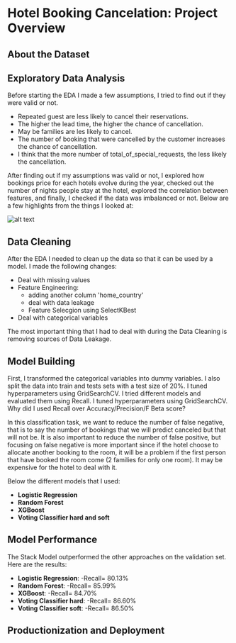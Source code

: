# Hotel Booking Cancelation: Project Overview

## About the Dataset

## Exploratory Data Analysis

Before starting the EDA I made a few assumptions, I tried to find out if they were valid or not.
 * Repeated guest are less likely to cancel their reservations.
 * The higher the lead time, the higher the chance of cancellation.
 * May be families are les likely to cancel.
 * The number of booking that were cancelled by the customer increases the chance of cancellation.
 * I think that the more number of total_of_special_requests, the less likely the cancellation.
 
After finding out if my assumptions was valid or not, I explored how bookings price for each hotels evolve during the year, checked out the number of nights people stay at the hotel, explored the correlation between features, and finally, I checked if the data was imbalanced or not.
Below are a few highlights from the things I looked at: 

![alt text]('https://github.com/gaetanlop/Hotel_Booking_Cancelation/blob/master/price%20evolution.PNG')



## Data Cleaning

After the EDA I needed to clean up the data so that it can be used by a model. I made the following changes:
* Deal with missing values
* Feature Engineering:
  * adding another column 'home_country'
  * deal with data leakage
  * Feature Selecgion using SelectKBest
* Deal with categorical variables

The most important thing that I had to deal with during the Data Cleaning is removing sources of Data Leakage.

## Model Building
First, I transformed the categorical variables into dummy variables. I also split the data into train and tests sets with a test size of 20%.  I tuned hyperparameters using GridSearchCV. I tried different models and evaluated them using Recall. I tuned hyperparameters using GridSearchCV. Why did I used Recall over Accuracy/Precision/F Beta score?

In this classification task, we want to reduce the number of false negative, that is to say the number of bookings that we will predict canceled but that will not be. It is also important to reduce the number of false positive, but focusing on false negative is more important since if the hotel choose to allocate another booking to the room, it will be a problem if the first person that have booked the room come (2 families for only one room). It may be expensive for the hotel to deal with it.

Below the different models that I used:

* **Logistic Regression**
* **Random Forest**
* **XGBoost**
* **Voting Classifier hard and soft**

## Model Performance

The Stack Model outperformed the other approaches on the validation set. Here are the results:
* **Logistic Regression**: -Recall= 80.13%	
* **Random Forest**: -Recall= 85.99%
* **XGBoost**: -Recall= 84.70%
* **Voting Classifier hard**: -Recall= 86.60%
* **Voting Classifier soft**: -Recall= 86.50%


## Productionization and Deployment
